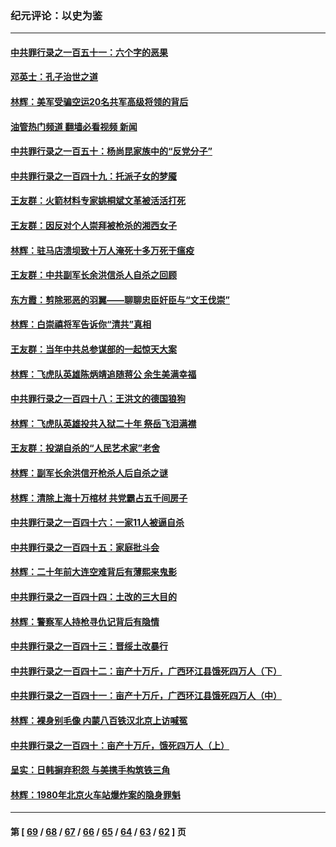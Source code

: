 ### 纪元评论：以史为鉴
---
#### [中共罪行录之一百五十一：六个字的恶果](../../pages/nsc1028/n14053129.md?08150330) 
#### [邓英士：孔子治世之道](../../pages/nsc1028/n14052210.md?08150330) 
#### [林辉：美军受骗空运20名共军高级将领的背后](../../pages/nsc1028/n14052185.md?08150330) 
#### [油管热门频道 翻墙必看视频 新闻](ok?08150330)
#### [中共罪行录之一百五十：杨尚昆家族中的“反党分子”](../../pages/nsc1028/n14051396.md?08150330) 
#### [中共罪行录之一百四十九：托派子女的梦魇](../../pages/nsc1028/n14050027.md?08150330) 
#### [王友群：火箭材料专家姚桐斌文革被活活打死](../../pages/nsc1028/n14048805.md?08150330) 
#### [王友群：因反对个人崇拜被枪杀的湘西女子](../../pages/nsc1028/n14048288.md?08150330) 
#### [林辉：驻马店溃坝致十万人淹死十多万死于瘟疫](../../pages/nsc1028/n14048231.md?08150330) 
#### [王友群：中共副军长余洪信杀人自杀之回顾](../../pages/nsc1028/n14045464.md?08150330) 
#### [东方霞：剪除邪恶的羽翼——聊聊忠臣奸臣与“文王伐崇”](../../pages/nsc1028/n14045501.md?08150330) 
#### [林辉：白崇禧将军告诉你“清共”真相](../../pages/nsc1028/n14044216.md?08150330) 
#### [王友群：当年中共总参谋部的一起惊天大案](../../pages/nsc1028/n14043817.md?08150330) 
#### [林辉：飞虎队英雄陈炳靖追随蒋公 余生美满幸福](../../pages/nsc1028/n14042421.md?08150330) 
#### [中共罪行录之一百四十八：王洪文的德国狼狗](../../pages/nsc1028/n14042070.md?08150330) 
#### [林辉：飞虎队英雄投共入狱二十年 祭岳飞泪满襟](../../pages/nsc1028/n14041446.md?08150330) 
#### [王友群：投湖自杀的“人民艺术家”老舍](../../pages/nsc1028/n14038027.md?08150330) 
#### [林辉：副军长余洪信开枪杀人后自杀之谜](../../pages/nsc1028/n14037038.md?08150330) 
#### [林辉：清除上海十万棺材 共党霸占五千间房子](../../pages/nsc1028/n14033735.md?08150330) 
#### [中共罪行录之一百四十六：一家11人被逼自杀](../../pages/nsc1028/n14032932.md?08150330) 
#### [中共罪行录之一百四十五：家庭批斗会](../../pages/nsc1028/n14031487.md?08150330) 
#### [林辉：二十年前大连空难背后有薄熙来鬼影](../../pages/nsc1028/n14031069.md?08150330) 
#### [中共罪行录之一百四十四：土改的三大目的](../../pages/nsc1028/n14030522.md?08150330) 
#### [林辉：警察军人持枪寻仇记背后有隐情](../../pages/nsc1028/n14029745.md?08150330) 
#### [中共罪行录之一百四十三：晋绥土改暴行](../../pages/nsc1028/n14029965.md?08150330) 
#### [中共罪行录之一百四十二：亩产十万斤，广西环江县饿死四万人（下）](../../pages/nsc1028/n14027911.md?08150330) 
#### [中共罪行录之一百四十一：亩产十万斤，广西环江县饿死四万人（中）](../../pages/nsc1028/n14027089.md?08150330) 
#### [林辉：裸身别毛像 内蒙八百铁汉北京上访喊冤](../../pages/nsc1028/n14026693.md?08150330) 
#### [中共罪行录之一百四十：亩产十万斤，饿死四万人（上）](../../pages/nsc1028/n14026657.md?08150330) 
#### [呈实：日韩摒弃积怨 与美携手构筑铁三角](../../pages/nsc1028/n14025196.md?08150330) 
#### [林辉：1980年北京火车站爆炸案的隐身罪魁](../../pages/nsc1028/n14024093.md?08150330) 

---
#### 第 [ [69](./69.md?08150330) / [68](./68.md?08150330) / [67](./67.md?08150330) / [66](./66.md?08150330) / [65](./65.md?08150330) / [64](./64.md?08150330) / [63](./63.md?08150330) / [62](./62.md?08150330) ] 页
